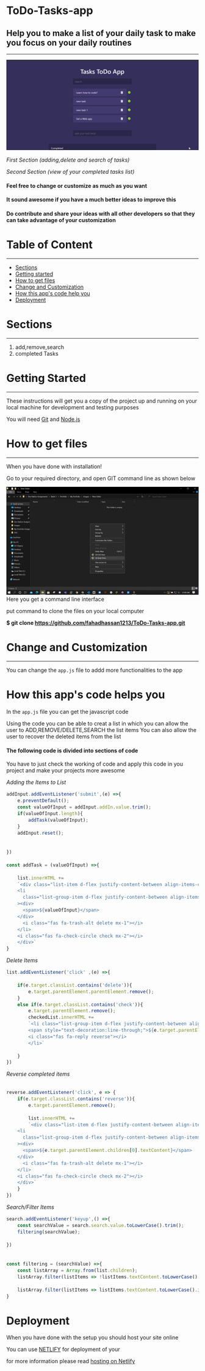 # ToDo-Tasks-app

## Help you to make a list of  your daily task to make you focus on your daily routines 
-------------------------------------------------

![](gif/todo%20app.gif)

_First Section (adding,delete and search of tasks)_

_Second Section (view of your completed tasks list)_


#### Feel free to change or customize as much as you want

#### It sound awesome if you have a much better ideas to improve this

#### Do contribute and share your ideas with all other developers so that they can take advantage of your customization

Table of Content
================

* * * * *

-   [Sections](#)
-   [Getting started](#)
-   [How to get files](#)
-   [Change and Customization](#)
-   [How this app's code help you](#)
-   [Deployment](#)


Sections
========

* * * * *

1.  add,remove,search   
2.  completed Tasks

Getting Started
===============

* * * * *

These instructions will get you a copy of the project up and running on
your local machine for development and testing purposes

You will need [Git](https://git-scm.com/downloads) and [Node.js](https://nodejs.org/en/download/)

How to get files
================

* * * * *

When you have done with installation!

Go to your required directory, and open GIT command line as shown below

![contact page](images/GITBASH.jpg)
Here you get a command line interface

put command to clone the files on your local computer

**\$ git clone https://github.com/fahadhassan1213/ToDo-Tasks-app.git** 

Change and Customization
========================

* * * * *

You can change the `app.js` file to addd more functionalities to the app


How this app's code helps you
========================
In the `app.js` file you can get the javascript code 

Using the code you can be able to creat a list in which you can allow the
user to ADD,REMOVE/DELETE,SEARCH the list items
You can also allow the user to recover the deleted items from the list

#### The following code is divided into sections of code
You have to just check the working of code and apply this code in you project and make your projects more awesome

_Adding the Items to List_

```js
addInput.addEventListener('submit',(e) =>{
    e.preventDefault();
    const valueOfInput = addInput.addIn.value.trim();
    if(valueOfInput.length){
        addTask(valueOfInput);
    }
    addInput.reset();
    

})

const addTask = (valueOfInput) =>{

    list.innerHTML += 
    `<div class="list-item d-flex justify-content-between align-items-center my-1">
    <li
      class="list-group-item d-flex justify-content-between align-items-center "
    ><div>
      <span>${valueOfInput}</span>
    </div>
      <i class="fas fa-trash-alt delete mx-1"></i>
    </li>
    <i class="fas fa-check-circle check mx-2"></i>
    </div>`
}
```

_Delete Items_
```js
list.addEventListener('click' ,(e) =>{
    
    if(e.target.classList.contains('delete')){
        e.target.parentElement.parentElement.remove();
    }
    else if(e.target.classList.contains('check')){
        e.target.parentElement.remove();
        checkedList.innerHTML +=
        `<li class="list-group-item d-flex justify-content-between align-items-center">
        <span style="text-decoration:line-through;">${e.target.parentElement.textContent}</span>
        <i class="fas fa-reply reverse"></i>
        </li>`

    }
})

```
_Reverse completed items_

```js

reverse.addEventListener('click', e => {
    if(e.target.classList.contains('reverse')){
        e.target.parentElement.remove();

        list.innerHTML +=
        `<div class="list-item d-flex justify-content-between align-items-center my-1">
    <li
      class="list-group-item d-flex justify-content-between align-items-center "
    ><div>
      <span>${e.target.parentElement.children[0].textContent}</span>
    </div>
      <i class="fas fa-trash-alt delete mx-1"></i>
    </li>
    <i class="fas fa-check-circle check mx-2"></i>
    </div>`
    }
})


```

_Search/Filter Items_

```js
search.addEventListener('keyup',() =>{
    const searchValue = search.search.value.toLowerCase().trim();
    filtering(searchValue);

})


const filtering = (searchValue) =>{
    const listArray = Array.from(list.children);
    listArray.filter(listItems => !listItems.textContent.toLowerCase().includes(searchValue)).forEach(item => item.classList.add('filtered'))

    listArray.filter(listItems => listItems.textContent.toLowerCase().includes(searchValue)).forEach(item => item.classList.remove('filtered'))
}


```


Deployment
========================
When you have done with the setup you should host your site online

You can use [NETLIFY](https://www.netlify.com/) for deployment of your

for more information please read [hosting on Netlify](https://create-react-app.dev/docs/deployment/#netlify)

